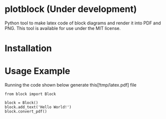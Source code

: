 # plotblock (Under development)

Python tool to make latex code of block diagrams and render it into PDF and PNG. This tool is available for use under the MIT license.

# Installation

# Usage Example

Running the code shown below generate this[!tmp/latex.pdf] file

```
from block import Block

block = Block()
block.add_text('Hello World!')
block.convert_pdf()
```
